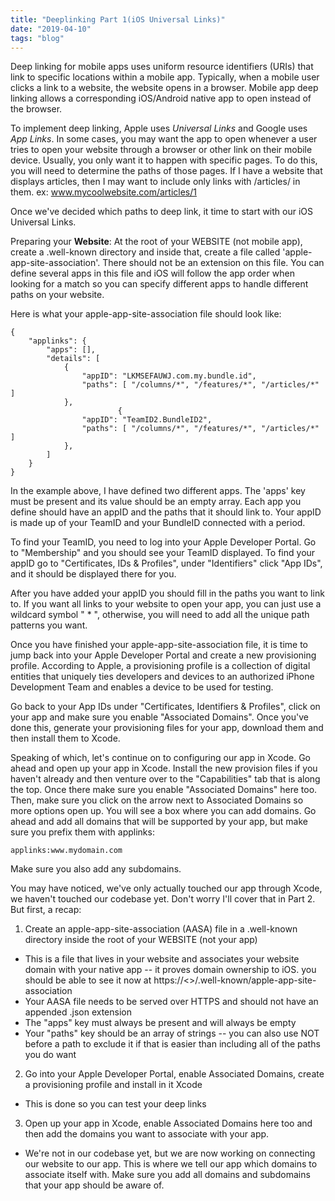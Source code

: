```yaml
---
title: "Deeplinking Part 1(iOS Universal Links)"
date: "2019-04-10"
tags: "blog"
---
```


Deep linking for mobile apps uses uniform resource identifiers (URIs) that link to specific locations within a mobile app. Typically, when a mobile user clicks a link to a website, the website opens in a browser. Mobile app deep linking allows a corresponding iOS/Android native app to open instead of the browser.

To implement deep linking, Apple uses *Universal Links* and Google uses *App Links*.  In some cases, you may want the app to open whenever a user tries to open your website through a browser or other link on their mobile device. Usually, you only want it to happen with specific pages. To do this, you will need to determine the paths of those pages. If I have a website that displays articles, then I may want to include only links with /articles/ in them.  ex: www.mycoolwebsite.com/articles/1

Once we've decided which paths to deep link, it time to start with our iOS Universal Links.

Preparing your **Website**:
At the root of your WEBSITE (not mobile app), create a .well-known directory and inside that, create a file called 'apple-app-site-association'. There should not be an extension on this file. You can define several apps in this file and iOS will follow the app order when looking for a match so you can specify different apps to handle different paths on your website.

Here is what your apple-app-site-association file should look like:

```
{
    "applinks": {
        "apps": [],
        "details": [
            {
                "appID": "LKMSEFAUWJ.com.my.bundle.id",
                "paths": [ "/columns/*", "/features/*", "/articles/*" ]
            },
						{
                "appID": "TeamID2.BundleID2",
                "paths": [ "/columns/*", "/features/*", "/articles/*" ]
            },
        ]
    }
}

```

In the example above, I have defined two different apps. The 'apps' key must be present and its value should be an empty array. Each app you define should have an appID and the paths that it should link to.  Your appID is made up of your TeamID and your BundleID connected with a period.

To find your TeamID, you need to log into your Apple Developer Portal. Go to "Membership" and you should see your TeamID displayed. To find your appID go to "Certificates, IDs & Profiles", under "Identifiers" click "App IDs", and it should be displayed there for you.

After you have added your appID you should fill in the paths you want to link to. If you want all links to your website to open your app, you can just use a wildcard symbol " * ", otherwise, you will need to add all the unique path patterns you want.

Once you have finished your apple-app-site-association file, it is time to jump back into your Apple Developer Portal and create a new provisioning profile. According to Apple, a provisioning profile is a collection of digital entities that uniquely ties developers and devices to an authorized iPhone Development Team and enables a device to be used for testing.

Go back to your App IDs under "Certificates, Identifiers & Profiles", click on your app and make sure you enable "Associated Domains". Once you've done this, generate your provisioning files for your app, download them and then install them to Xcode.

Speaking of which, let's continue on to configuring our app in Xcode.
Go ahead and open up your app in Xcode. Install the new provision files if you haven't already and then venture over to the "Capabilities" tab that is along the top. Once there make sure you enable "Associated Domains" here too. Then, make sure you click on the arrow next to Associated Domains so more options open up. You will see a box where you can add domains. Go ahead and add all domains that will be supported by your app, but make sure you prefix them with applinks:

`applinks:www.mydomain.com`

Make sure you also add any subdomains.

You may have noticed, we've only actually touched our app through Xcode, we haven't touched our codebase yet. Don't worry I'll cover that in Part 2. But first, a recap:

1. Create an apple-app-site-association (AASA) file in a .well-known directory inside the root of your WEBSITE (not your app)
 * This is a file that lives in your website and associates your website domain with your native app -- it proves domain ownership to iOS. you should be able to see it now at https://<<yourdomain>>/.well-known/apple-app-site-association
 * Your AASA file needs to be served over HTTPS and should not have an appended .json extension
 * The "apps" key must always be present and will always be empty
 * Your "paths" key should be an array of strings -- you can also use NOT before a path to exclude it if that is easier than including all of the paths you do want

2. Go into your Apple Developer Portal, enable Associated Domains, create a provisioning profile and install in it Xcode
 * This is done so you can test your deep links

3. Open up your app in Xcode, enable Associated Domains here too and then add the domains you want to associate with your app.
 * We're not in our codebase yet, but we are now working on connecting our website to our app. This is where we tell our app which domains to associate itself with. Make sure you add all domains and subdomains that your app should be aware of.
